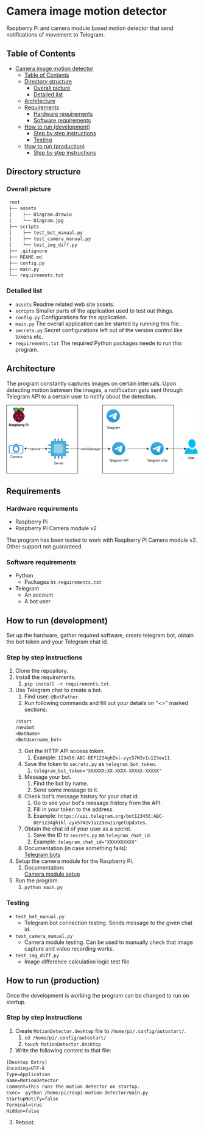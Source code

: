 # Camera image motion detector
Raspberry Pi and camera module based motion detector that send notifications of movement to Telegram.

## Table of Contents
- [Camera image motion detector](#camera-image-motion-detector)
  - [Table of Contents](#table-of-contents)
  - [Directory structure](#directory-structure)
    - [Overall picture](#overall-picture)
    - [Detailed list](#detailed-list)
  - [Architecture](#architecture)
  - [Requirements](#requirements)
    - [Hardware requirements](#hardware-requirements)
    - [Software requirements](#software-requirements)
  - [How to run (development)](#how-to-run-development)
    - [Step by step instructions](#step-by-step-instructions)
    - [Testing](#testing)
  - [How to run (production)](#how-to-run-production)
    - [Step by step instructions](#step-by-step-instructions-1)


## Directory structure
### Overall picture
```
 root
 ├── assets
 |    ├── Diagram.drawio
 |    └── Diagram.jpg
 ├── scripts
 |    ├── test_bot_manual.py
 |    ├── test_camera_manual.py
 |    └── test_img_diff.py
 ├── .gitignore
 ├── REAME.md
 ├── config.py
 ├── main.py
 └── requirements.txt
```

### Detailed list
- `assets` Readme related web site assets.
- `scripts` Smaller parts of the application used to test out things.
- `config.py` Configurations for the application.
- `main.py` The overall application can be started by running this file.
- `secrets.py` Secret configurations left out of the version control like tokens etc.
- `requirements.txt` The required Python packages neede to run this program.


## Architecture
The program constantly captures images on certain intervals. Upon detecting motion between the images, a notification gets sent through Telegram API to a certain user to notify about the detection.

<p align="center">
    <img src="./assets/Diagram.jpg">
    <!-- ![Diagram](./assets/Diagram.jpg) -->
</p>

## Requirements
### Hardware requirements
- Raspberry Pi
- Raspberry Pi Camera module v2

The program has been tested to work with Raspberry Pi Camera module v2. Other support not guaranteed.

### Software requirements
- Python
  - Packages in: `requirements.txt`
- Telegram
  - An account
  - A bot user

## How to run (development)
Set up the hardware, gather required software, create telegram bot, obtain the bot token and your Telegram chat id.

### Step by step instructions
1. Clone the repository.
2. Install the requirements.
   1. `pip install -r requirements.txt`.
3. Use Telegram chat to create a bot.
   1. Find user: `@BotFather`.
   2. Run following commands and fill out your details on "<>" marked sections:
   ```
   /start
   /newbot
   <BotName>
   <BotUsername_bot>
   ```
   3. Get the HTTP API access token.
      1. Example: `123456:ABC-DEF1234ghIkl-zyx57W2v1u123ew11`.
   4. Save the token to `secrets.py` as `telegram_bot_token`.
      1. `telegram_bot_token="XXXXXX:XX-XXXX-XXXXX-XXXXX"`
   5. Message your bot.
      1. Find the bot by name.
      2. Send some message to it.
   6. Check bot's message history for your chat id.
      1. Go to see your bot's message history from the API.
      2. Fill in your token to the address.
      3. Example: `https://api.telegram.org/bot123456:ABC-DEF1234ghIkl-zyx57W2v1u123ew11/getUpdates`.
   7. Obtain the chat id of your user as a secret.
      1. Save the ID to `secrets.py` as `telegram_chat_id`.
      2. Example: `telegram_chat_id="XXXXXXXXXX"`
   8. Documentation (in case something fails):  
   [Telegram bots](https://core.telegram.org/bots)
4. Setup the camera module for the Raspberry Pi.
   1. Documentation:  
   [Camera module setup](https://projects.raspberrypi.org/en/projects/getting-started-with-picamera)
5. Run the program.
   1. `python main.py`

### Testing
- `test_bot_manual.py`
  - Telegram bot connection testing. Sends message to the given chat id.
- `test_camera_manual.py`
  - Camera module testing. Can be used to manually check that image capture and video recording works.
- `test_img_diff.py`
  - Image difference calculation logic test file.

## How to run (production)
Once the development is working the program can be changed to run on startup.

### Step by step instructions
1. Create `MotionDetector.desktop` file to `/home/pi/.config/autostart/`.
   1. `cd /home/pi/.config/autostart/`
   2. `touch MotionDetector.desktop`
2. Write the following content to that file:
```
[Desktop Entry]
Encoding=UTF-8
Type=Application
Name=MotionDetector
Comment=This runs the motion detector on startup.
Exec=  python /home/pi/raspi-motion-detector/main.py
StartupNotify=false
Terminal=true
Hidden=false
```
3. Reboot.